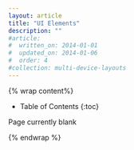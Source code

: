 ```yaml
---
layout: article
title: "UI Elements"
description: ""
#article:
#  written_on: 2014-01-01
#  updated_on: 2014-01-06
#  order: 4
#collection: multi-device-layouts
---
```


{% wrap content%}

* Table of Contents
{:toc}

Page currently blank

{% endwrap %}
